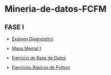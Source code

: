 # Mineria-de-datos-FCFM
## FASE I
- [Exámen Diagnóstico](https://github.com/OrlandoGaSa/MIneria-de-datos-FCFM/blob/main/Ex%C3%A1men_1811901.pdf)

- [Mapa Mental 1](https://github.com/OrlandoGaSa/MIneria-de-datos-FCFM/blob/main/Mapa%20mental%20_1_1811901.pdf)

- [Ejercicio de Base de Datos](https://github.com/aadrieel/MineriaDeDatos/blob/main/Equipo_3_Ejercicio%20Base%20de%20Datos.pdf)

- [Ejercicios Básicos de Python](https://github.com/OrlandoGaSa/MIneria-de-datos-FCFM/blob/main/Ej_Python_1811901.ipynb)

